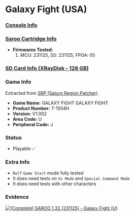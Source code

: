 # Galaxy Fight (USA)

### [Console Info](../../../../../Info/Consoles/VA13/README.md)

### [Saroo Cartridge Info](../../../../../Info/Cartridges/RetroGameParadiseStore/1.32F/README.md)

- <b>Firmwares Tested:</b>
  1. MCU: 231125, SS: 231125, FPGA: 05

### [SD Card Info (XRayDisk - 128 GB)](../../../../../Info/SdCards/XRayDisk/128GB/fat32/README.md)

### Game Info

Extracted from [SRP (Saturn Region Patcher)](https://segaxtreme.net/resources/saturn-region-patcher.81/download).

- <b>Game Name:</b> GALAXY FIGHT GALAXY FIGHT
- <b>Product Number:</b> T-1504H
- <b>Version:</b> V1.002
- <b>Area Code:</b> U
- <b>Peripheral Code:</b> J

### Status

- Playable :white_check_mark:

### Extra Info

- `Rolf` `Game Start` mode fully tested
- It does need tests on `Vs Mode` and `Special Command Mode`
- It does need tests with other characters

### Evidence

[![[Complete] SAROO 1.32 (231125) - Galaxy Fight (U)](https://img.youtube.com/vi/yTqd0dzvK8c/0.jpg)](https://www.youtube.com/watch?v=yTqd0dzvK8c)
